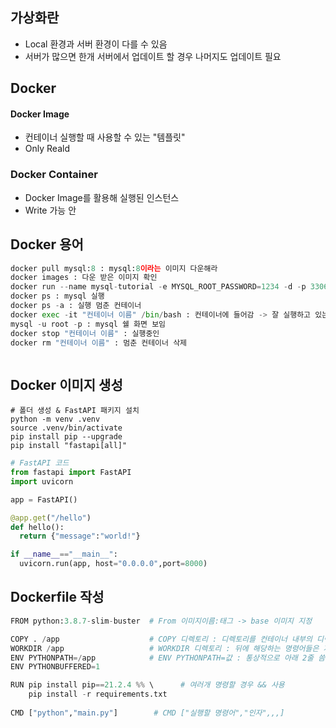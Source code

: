 ## 가상화란
* Local 환경과 서버 환경이 다를 수 있음
* 서버가 많으면 한개 서버에서 업데이트 할 경우 나머지도 업데이트 필요

## Docker
#### Docker Image
* 컨테이너 실행할 때 사용할 수 있는 "템플릿"
* Only Reald

### Docker Container
* Docker Image를 활용해 실행된 인스턴스
* Write 가능
안

## Docker 용어
```python
docker pull mysql:8 : mysql:8이라는 이미지 다운해라
docker images : 다운 받은 이미지 확인
docker run --name mysql-tutorial -e MYSQL_ROOT_PASSWORD=1234 -d -p 3306:3306 mysql:8 : 이름 : mysql-tutorial, 비밀번호:1234, -d : 백그라운드 모드(docker 꺼도 작동 됨), -p : 포트 번호
docker ps : mysql 실행
docker ps -a : 실행 멈춘 컨테이너
docker exec -it "컨테이너 이름" /bin/bash : 컨테이너에 들어감 -> 잘 실행하고 있는지 확인 가능
mysql -u root -p : mysql 쉘 화면 보임
docker stop "컨테이너 이름" : 실행중인 
docker rm "컨테이너 이름" : 멈춘 컨테이너 삭제



```

## Docker 이미지 생성

```pyrhon
# 폴더 생성 & FastAPI 패키지 설치
python -m venv .venv
source .venv/bin/activate
pip install pip --upgrade
pip install "fastapi[all]"
```

``` python
# FastAPI 코드
from fastapi import FastAPI
import uvicorn

app = FastAPI()

@app.get("/hello")
def hello():
  return {"message":"world!"}

if __name__=="__main__":
  uvicorn.run(app, host="0.0.0.0",port=8000)
```



## Dockerfile 작성
```python
FROM python:3.8.7-slim-buster  # From 이미지이름:태그 -> base 이미지 지정

COPY . /app                    # COPY 디렉토리 : 디렉토리를 컨테이너 내부의 디렉토리로 복사, 반드시 사용!!
WORKDIR /app                   # WORKDIR 디렉토리 : 뒤에 해당하는 명령어들은 지정한 디렉토리에서 실행
ENV PYTHONPATH=/app            # ENV PYTHONPATH=값 : 통상적으로 아래 2줄 씀
ENV PYTHONBUFFERED=1

RUN pip install pip==21.2.4 %% \      # 여러개 명령할 경우 && 사용
    pip install -r requirements.txt
    
CMD ["python","main.py"]        # CMD ["실행할 명령어","인자",,,] 
```







```


